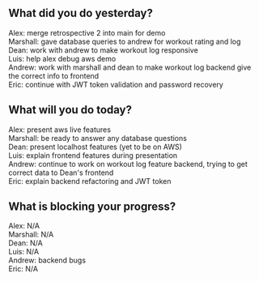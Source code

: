 ## What did you do yesterday?
Alex: merge retrospective 2 into main for demo<br>
Marshall: gave database queries to andrew for workout rating and log<br>
Dean: work with andrew to make workout log responsive<br>
Luis: help alex debug aws demo<br>
Andrew: work with marshall and dean to make workout log backend give the correct info to frontend<br>
Eric: continue with JWT token validation and password recovery<br>
## What will you do today?
Alex: present aws live features<br>
Marshall: be ready to answer any database questions<br>
Dean: present localhost features (yet to be on AWS)<br>
Luis: explain frontend features during presentation<br>
Andrew: continue to work on workout log feature backend, trying to get correct data to Dean's frontend<br>
Eric: explain backend refactoring and JWT token<br>
## What is blocking your progress?
Alex: N/A<br>
Marshall: N/A<br>
Dean: N/A<br>
Luis: N/A<br>
Andrew: backend bugs<br>
Eric: N/A<br>
